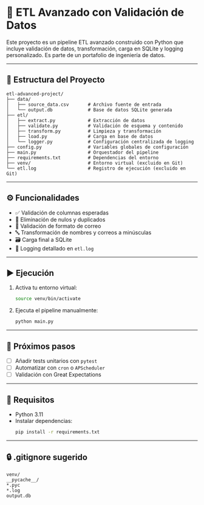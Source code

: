 # 🧪 ETL Avanzado con Validación de Datos

Este proyecto es un pipeline ETL avanzado construido con Python que incluye validación de datos, transformación, carga en SQLite y logging personalizado. Es parte de un portafolio de ingeniería de datos.

---

## 📁 Estructura del Proyecto

```
etl-advanced-project/
├── data/
│   ├── source_data.csv       # Archivo fuente de entrada
│   └── output.db             # Base de datos SQLite generada
├── etl/
│   ├── extract.py            # Extracción de datos
│   ├── validate.py           # Validación de esquema y contenido
│   ├── transform.py          # Limpieza y transformación
│   ├── load.py               # Carga en base de datos
│   └── logger.py             # Configuración centralizada de logging
├── config.py                 # Variables globales de configuración
├── main.py                   # Orquestador del pipeline
├── requirements.txt          # Dependencias del entorno
├── venv/                     # Entorno virtual (excluido en Git)
└── etl.log                   # Registro de ejecución (excluido en Git)
```

---

## ⚙️ Funcionalidades

- ✅ Validación de columnas esperadas
- 🧹 Eliminación de nulos y duplicados
- 📧 Validación de formato de correo
- 🔤 Transformación de nombres y correos a minúsculas
- 🗃️ Carga final a SQLite
- 🧾 Logging detallado en `etl.log`

---

## ▶️ Ejecución

1. Activa tu entorno virtual:
   ```bash
   source venv/bin/activate
   ```

2. Ejecuta el pipeline manualmente:
   ```bash
   python main.py
   ```

---

## 🧪 Próximos pasos

- [ ] Añadir tests unitarios con `pytest`
- [ ] Automatizar con `cron` o `APScheduler`
- [ ] Validación con Great Expectations

---

## 📌 Requisitos

- Python 3.11
- Instalar dependencias:
  ```bash
  pip install -r requirements.txt
  ```

---

## 🔒 .gitignore sugerido

```
venv/
__pycache__/
*.pyc
*.log
output.db
```
